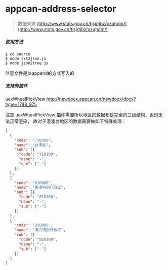 # appcan-address-selector

> 数据来源
> [http://www.stats.gov.cn/tjsj/tjbz/xzqhdm/](http://www.stats.gov.cn/tjsj/tjbz/xzqhdm/)

##### 使用方法

```shell
$ cd source
$ node txt2json.js
$ node json2tree.js
```

注意文件是以append的方式写入的

##### 支持的插件
uexWheelPickView
http://newdocx.appcan.cn/newdocx/docx?type=1748_975

注意 uexWheelPickView 插件需要所以地区的数据都是完全的三级结构，否则无法正常渲染，
故对于港澳台地区的数据需要做如下特殊处理：

```json
[
  {
    "code": "710000",
    "name": "台湾省",
    "sub": [{
      "code": "710100",
      "name": "-",
      "sub": ["-"]
    }]
  },
  {
    "code": "810000",
    "name": "香港特别行政区",
    "sub": [{
      "code": "810100",
      "name": "-",
      "sub": ["-"]
    }]
  },
  {
    "code": "820000",
    "name": "澳门特别行政区",
    "sub": [{
      "code": "820100",
      "name": "-",
      "sub": ["-"]
    }]
  }
]
```
